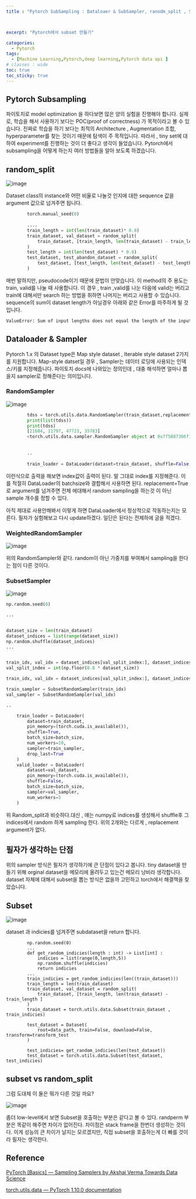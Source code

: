 ```yaml
---
title : "Pytorch SubSampling : Dataloaer & SubSampler, ranodm_split , Subset"



excerpt: "Pytorch에서 subset 만들기"

categories:
  - Pytorch
tags:
  - [Machine Learning,Pytorch,deep learning,Pytorch data api ]
# classes : wide
toc: true
toc_sticky: true
---
```

## Pytorch Subsampling

파이토치로 model optimization 을 하다보면 많은 양의 실험을 진행해야 합니다. 실제로, 학습을 해서 사용하기 보다는 POC(proof of correctness) 가 목적이라고 볼 수 있습니다. 진짜로 학습을 하기 보다는  최적의 Architecture , Augmentation 조합, hyperparameter를 찾는 것이기 때문에 탐색이 주 목적입니다. 따라서 , tiny set에 대하여 experiment를 진행하는 것이 더 좋다고 생각이 들었습니다. Pytorch에서 subsampling을 어떻게 하는지 여러 방법들을 알아 보도록 하겠습니다.



## random_split

![image](https://user-images.githubusercontent.com/50165842/144055253-5711b84c-3f45-4257-ae14-6f515df7d5b1.png)

Dataset class의 instance와 어떤 비율로 나눌것 인지에 대한 sequence 값을 argument 값으로 넘겨주면 됩니다.  

```python
        torch.manual_seed(0)
        
        ....
        train_length = int(len(train_dataset)* 0.8)
        train_dataset, val_dataset = random_split(
            train_dataset, [train_length, len(train_dataset) - train_length]
        )
        test_length = int(len(test_dataset) * 0.8) 
        test_dataset, test_abandon_dataset = random_split(
            test_dataset, [test_length, len(test_dataset) - test_length]
        )        
```

매번 말하지만, pseudocode이기 때문에 문법이 안맞습니다. 이 method의 주 용도는 train, valid를 나눌 때 사용합니다. 이 경우  , train ,valid를 나눈 다음에 valid는 버리고 train에 대해서만 search 하는 방법을 취하면 나머지는 버리고 사용할 수 있습니다.  sequence의 sum이 dataset length가 아닐경우 아래와 같은 Error를 마주하게 될 것입니다.

```bash
ValueError: Sum of input lengths does not equal the length of the input dataset!
```









## Dataloader & Sampler

Pytorch 1.x 의 Dataset type은 Map style dataset , Iterable style dataset 2가지를 지원합니다.  Map-style datset일 경우 , Sampler는 데이터 로딩에 사용되는 인덱스/키를 지정해줍니다. 파이토치 docs에 나와있는 정의인데 , 대충 해석하면 얼마나 뽑을지 sampler로 정해준다는 의미입니다.

### RandomSampler

![image](https://user-images.githubusercontent.com/50165842/144062452-45375147-1cbf-4286-b33b-1e36ad5396ca.png)

```python
        tdss = torch.utils.data.RandomSampler(train_dataset,replacement=True,num_samples=train_len / 5)
        print(list(tdss))
        print(tdss)
        [21604, 11797, 47723, 35783]
        <torch.utils.data.sampler.RandomSampler object at 0x7f5887366f10>
        
        
        ..
        
        train_loader = DataLoader(dataset=train_dataset, shuffle=False, batch_size=4, sampler=train_sampler)
```

이런식으로 출력을 해보면 index값이 출력이 된다. 말 그대로 index를 지정해준다. 이를 적절히 DataLoader의 batchsize와 결합해서 사용하면 된다.  replacement=True 로 argument를 넘겨주면 전체 에대해서 random sampling을 하는것 이 아닌 sample 개수를 정할 수 있다.

아직 제대로 사용안해봐서 이렇게 하면 DataLoader에서 정상적으로 작동하는지는 모른다. 필자가 실험해보고 다시 update하겠다. 일단은 된다는 전제하에 글을 적겠다.

### WeightedRandomSampler

![image](https://user-images.githubusercontent.com/50165842/144062286-2ac63ef0-70ac-432d-b448-2383be54fb06.png)

위의 RandomSampler와 같다. random이 아닌 가중치를 부여해서 sampling을 한다는 점이 다른 것이다.

### SubsetSampler

![image](https://user-images.githubusercontent.com/50165842/144059211-3ba533a1-20be-4705-ab44-21453b5d7176.png)

```python
np.random.seed(0)

...


dataset_size = len(train_dataset)
dataset_indices = list(range(dataset_size))
np.random.shuffle(dataset_indices)
...


train_idx, val_idx = dataset_indices[val_split_index:], dataset_indices[:val_split_index]
val_split_index = int(np.floor(0.8 * dataset_size))

train_idx, val_idx = dataset_indices[val_split_index:], dataset_indices[:val_split_index]

train_sampler = SubsetRandomSampler(train_idx)
val_sampler = SubsetRandomSampler(val_idx)

..

    train_loader = DataLoader(
        dataset=train_dataset,
        pin_memory=(torch.cuda.is_available()),
        shuffle=True,
        batch_size=batch_size,
        num_workers=10,
        sampler=train_sampler,
        drop_last=True
    )
    valid_loader = DataLoader(
        dataset=val_dataset,
        pin_memory=(torch.cuda.is_available()),
        shuffle=False,
        batch_size=batch_size,
        sampler=val_sampler,
        num_workers=5
    )
```

위 Random_split과 비슷하다.대신 , 얘는 numpy로 indices를 생성해서 shuffle후 그 indices에서 random 하게 sampling 한다. 위의 2개와는 다르게 , replacement argument가 없다. 



## 필자가 생각하는 단점

위의 sampler 방식은 필자가 생각하기에 큰 단점이 있다고 봅니다. tiny dataset을  만들기 위해 orginal dataset을 메모리에 올려두고 있는건 메모리 낭비라 생각합니다. dataset 자체에 대해서 subset을 뽑는 방식은 없을까 고민하고 torch에서 해결책을 찾았습니다.

## Subset

![image](https://user-images.githubusercontent.com/50165842/144064664-d63f89e0-e6a5-4e0d-913a-ccde930026ce.png)

dataset 과 indicies를 넘겨주면 subdataset을 return 합니다. 

```
        np.random.seed(0)
        ...
        def get_random_indicies(length : int) -> List[int] :
            indicies = list(range(0,length,5))
            np.random.shuffle(indicies)
            return indicies 
        ...
        train_indicies = get_random_indicies(len((train_dataset)))
        train_length = len(train_dataset)
        train_dataset, val_dataset = random_split(
            train_dataset, [train_length, len(train_dataset) - train_length ]
        )
        train_dataset = torch.utils.data.Subset(train_dataset , train_indicies)
        
        test_dataset = Dataset(
            root=data_path, train=False, download=False, transform=transform_test
        )
        
        test_indicies= get_random_indicies(len(test_dataset))
        test_dataset = torch.utils.data.Subset(test_dataset, test_indicies)
```

## subset vs random_split

그럼 도대체 이 둘은 뭐가 다른 것일 까요?



![image](https://user-images.githubusercontent.com/50165842/144065417-53500da2-3828-447f-855e-828b808f5387.png)

좀더 low-level에서 보면 Subset을 호출하는 부분은 같다고 볼 수 있다. randperm  부분은 똑같이 해주면 차이가 없어진다. 차이점은 stack frame을 한번더 생성하는 것이다. 이게 성능의 큰 차이가 날지는 모르겠지만, 직접 subset을 호출하는게 더 빠를 것이라 필자는 생각한다.

## Reference

[PyTorch [Basics] — Sampling Samplers  by Akshaj Verma  Towards Data Science](https://towardsdatascience.com/pytorch-basics-sampling-samplers-2a0f29f0bf2a)

[torch.utils.data — PyTorch 1.10.0 documentation](https://pytorch.org/docs/stable/data.html#data-loading-order-and-sampler)

